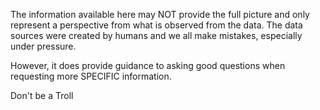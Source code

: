 The information available here may NOT provide the full picture and only represent a perspective from what is observed from the data. The data sources were created by humans and we all make mistakes, especially under pressure.

However, it does provide guidance to asking good questions when requesting more SPECIFIC information.

Don't be a Troll

